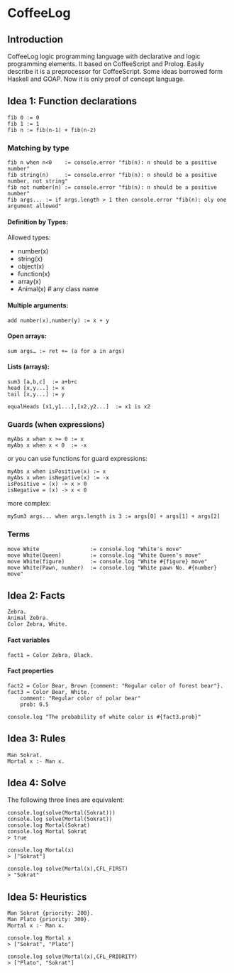 # CoffeeLog

## Introduction

CoffeeLog logic programming language with declarative and logic programming elements.
It based on CoffeeScript and Prolog. 
Easily describe it is a preprocessor for  CoffeeScript.
Some ideas borrowed form Haskell and GOAP.
Now it is only proof of concept language.

## Idea 1: Function declarations

    fib 0 := 0
    fib 1 := 1
    fib n := fib(n-1) + fib(n-2)
    
    
### Matching by type    

    fib n when n<0    := console.error "fib(n): n should be a positive number"
    fib string(n)     := console.error "fib(n): n should be a positive number, not string"
    fib not number(n) := console.error "fib(n): n should be a positive number"
    fib args... := if args.length > 1 then console.error "fib(n): oly one argument allowed"

#### Definition by Types:

Allowed types:
* number(x)
* string(x)
* object(x)
* function(x)
* array(x)
* Animal(x)  # any class name

#### Multiple arguments:

    add number(x),number(y) := x + y

#### Open arrays:

    sum args… := ret += (a for a in args)

#### Lists (arrays):

    sum3 [a,b,c]  := a+b+c
    head [x,y...] := x
    tail [x,y...] := y

    equalHeads [x1,y1...],[x2,y2...]  := x1 is x2

### Guards (when expressions)

    myAbs x when x >= 0 := x
    myAbs x when x < 0  := -x

or you can use functions for guard expressions:

    myAbs x when isPositive(x) := x
    myAbs x when isNegative(x) := -x
    isPositive = (x) -> x > 0
    isNegative = (x) -> x < 0

more complex:

    mySum3 args... when args.length is 3 := args[0] + args[1] + args[2]


### Terms

    move White                := console.log "White's move"
    move White(Queen)         := console.log "White Queen's move"
    move White(figure)        := console.log "White #{figure} move"    
    move White(Pawn, number)  := console.log "White pawn No. #{number} move"    

## Idea 2: Facts

    Zebra.
    Animal Zebra.
    Color Zebra, White.
    
    
#### Fact variables

    fact1 = Color Zebra, Black.
    
    
#### Fact properties

    fact2 = Color Bear, Brown {comment: "Regular color of forest bear"}.
    fact3 = Color Bear, White.
        comment: "Regular color of polar bear"
        prob: 0.5
        
    console.log "The probability of white color is #{fact3.prob}"
    
## Idea 3: Rules

    Man Sokrat.
    Mortal x :- Man x.
        
## Idea 4: Solve
    
The following three lines are equivalent:
    
    console.log(solve(Mortal(Sokrat)))
    console.log solve(Mortal(Sokrat))
    console.log Mortal(Sokrat)
    console.log Mortal Sokrat
    > true

    console.log Mortal(x)
    > ["Sokrat"]
    
    console.log solve(Mortal(x),CFL_FIRST)
    > "Sokrat"


## Idea 5: Heuristics

    Man Sokrat {priority: 200}.
    Man Plato {priority: 300}.
    Mortal x :- Man x.
   
    console.log Mortal x
    > ["Sokrat", "Plato"]
   
    console.log solve(Mortal(x),CFL_PRIORITY)
    > ["Plato", "Sokrat"]
    
   
   
        
        
    
